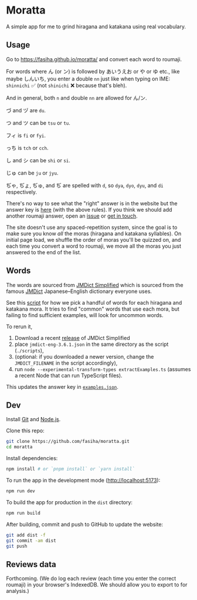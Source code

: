 # Moratta

A simple app for me to grind hiragana and katakana using real vocabulary.

## Usage

Go to https://fasiha.github.io/moratta/ and convert each word to roumaji.

For words where ん (or ン) is followed by あいうえお or や or ゆ etc., like maybe しんいち, you enter a double `nn` just like when typing on IME: `shinnichi` ✅ (not `shinichi` ❌ because that's bleh).

And in general, both `n` and double `nn` are allowed for ん/ン.

づ and ヅ are `du`.

つ and ツ can be `tsu` or `tu`.

フィ is `fi` or `fyi`.

っち is `tch` or `cch`.

し and シ can be `shi` or `si`.

じゅ can be `ju` or `jyu`.

ぢゃ, ぢょ, ぢゅ, and ぢ are spelled with `d`, so `dya`, `dyo`, `dyu`, and `di` respectively.

There's no way to see what the "right" answer is in the website but the answer key is [here](./scripts/examples.json) (with the above rules). If you think we should add another roumaji answer, open an [issue](https://github.com/fasiha/moratta/issues) or [get in touch](https://fasiha.github.io/#contact).

The site doesn't use any spaced-repetition system, since the goal is to make sure you know _all_ the moras (hiragana and katakana syllables). On initial page load, we shuffle the order of moras you'll be quizzed on, and each time you convert a word to roumaji, we move all the moras you just answered to the end of the list.

## Words

The words are sourced from [JMDict Simplified](https://github.com/scriptin/jmdict-simplified) which is sourced from the famous [JMDict](https://www.edrdg.org/jmdict/j_jmdict.html) Japanese–English dictionary everyone uses.

See this [script](./scripts/extractExamples.ts) for how we pick a handful of words for each hiragana and katakana mora. It tries to find "common" words that use each mora, but failing to find sufficient examples, will look for uncommon words.

To rerun it,

1. Download a recent [release](https://github.com/scriptin/jmdict-simplified/releases) of JMDict Simplified
2. place `jmdict-eng-3.6.1.json` in the same directory as the script (`./scripts`),
3. (optional: if you downloaded a newer version, change the `JMDICT_FILENAME` in the script accordingly),
4. run `node --experimental-transform-types extractExamples.ts` (assumes a recent Node that can run TypeScript files).

This updates the answer key in [`examples.json`](./scripts/examples.json).

## Dev

Install [Git](https://git-scm.com) and [Node.js](https://nodejs.org).

Clone this repo:

```bash
git clone https://github.com/fasiha/moratta.git
cd moratta
```

Install dependencies:

```bash
npm install # or `pnpm install` or `yarn install`
```

To run the app in the development mode ([http://localhost:5173](http://localhost:5173)):

```bash
npm run dev
```

To build the app for production in the `dist` directory:

```bash
npm run build
```

After building, commit and push to GitHub to update the website:

```bash
git add dist -f
git commit -am dist
git push
```

## Reviews data

Forthcoming. (We do log each review (each time you enter the correct roumaji) in your browser's IndexedDB. We should allow you to export to for analysis.)
